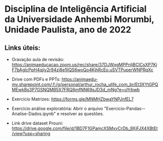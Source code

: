 # Disciplina de Inteligência Artificial da Universidade Anhembi Morumbi, Unidade Paulista, ano de 2022

## Links úteis:

 - Gravação aula de revisão: https://animaeducacao.zoom.us/rec/share/37DJWxgMPPnIjBClCsXP7KjF7bAglcPpH4qjiv2r94zj8e1llQS6woQo4KjhRcEo.uSVTPuperWNPRqXc

 - Drive com PDFs e PPTs: https://animaedu-my.sharepoint.com/:f:/g/personal/arthur_rocha_ulife_com_br/Et3XYtGPQMEwkBs3P7GSNQMB5X7FRQ8mfNN69sJD3d_mNg?e=uYrbwb

 - Exercício Matrizes: https://forms.gle/MNMHZbwaYNPJnfEL7

 - Exercício análise exploratória: Abrir o arquivo "Exercicio-Pandas--Analise-Dados.ipynb" e resolver as questões.

 - Link drive dataset Prouni: https://drive.google.com/file/d/1BD7F1GPamcXSMxvCrDb_9XjFJX4XBtEt/view?usp=sharing
